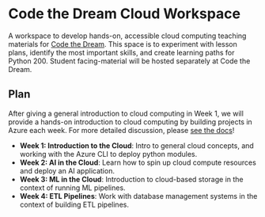 # Code the Dream Cloud Workspace
A workspace to develop hands-on, accessible cloud computing teaching materials for [Code the Dream](https://codethedream.org/). This space is to experiment with lesson plans, identify the most important skills, and create learning paths for Python 200. Student facing-material will be hosted separately at Code the Dream. 

## Plan
After giving a general introduction to cloud computing in Week 1, we will provide a hands-on introduction to cloud computing by building projects in Azure each week. For more detailed discussion, please [see the docs](https://ctdcloud.readthedocs.io/en/latest/)!

- **Week 1: Introduction to the Cloud**: Intro to general cloud concepts, and working with the Azure CLI to deploy python modules.
- **Week 2: AI in the Cloud**: Learn how to spin up cloud compute resources and deploy an AI application.
- **Week 3: ML in the Cloud**: Introduction to cloud-based storage in the context of running ML pipelines. 
- **Week 4: ETL Pipelines**: Work with database management systems in the context of building ETL pipelines.  

